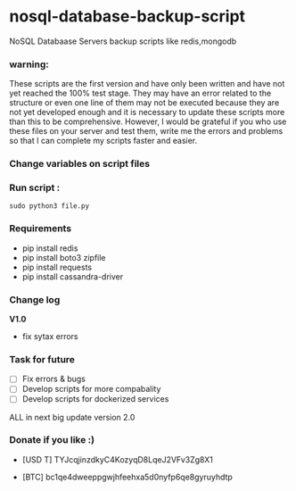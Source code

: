 # nosql-database-backup-script
NoSQL Databaase Servers backup scripts like redis,mongodb

### warning:

These scripts are the first version and have only been written and have not yet reached the 100% test stage.
They may have an error related to the structure or even one line of them may not be executed because they are not yet developed enough and it is necessary to update these scripts more than this to be comprehensive.
However, I would be grateful if you who use these files on your server and test them, write me the errors and problems so that I can complete my scripts faster and easier.

### Change variables on script files

### Run script : 
```
sudo python3 file.py
```
### Requirements

- pip install redis
- pip install boto3 zipfile
- pip install requests
- pip install cassandra-driver

### Change log

**V1.0**
- fix sytax errors

### Task for future

- [ ] Fix errors & bugs
- [ ] Develop scripts for more compabality
- [ ] Develop scripts for dockerized services

ALL in next big update version 2.0

### Donate if you like :)
- [USD T] TYJcqjinzdkyC4KozyqD8LqeJ2VFv3Zg8X1

- [BTC] bc1qe4dweeppgwjhfeehxa5d0nyfp6qe8gyruyhdtp

